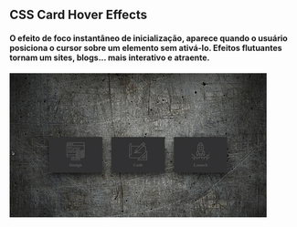 ## CSS Card Hover Effects

#### O efeito de foco instantâneo de inicialização, aparece quando o usuário posiciona o cursor sobre um elemento sem ativá-lo. Efeitos flutuantes tornam um sites, blogs... mais interativo e atraente.

![alt-text](https://github.com/andrelsa/card-hover-effects/blob/master/static/image/card-hover-effects.gif)
